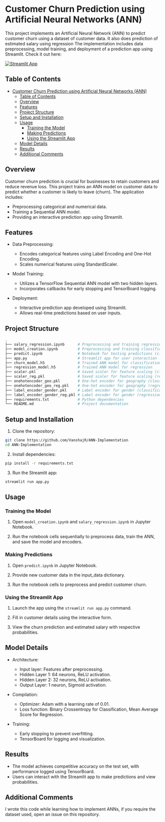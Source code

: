 # Customer Churn Prediction using Artificial Neural Networks (ANN)
This project implements an Artificial Neural Network (ANN) to predict customer churn using a dataset of customer data. It also does prediction of estimated salary using regression The implementation includes data preprocessing, model training, and deployment of a prediction app using Streamlit.
Check it out here: 

[![Streamlit App](https://static.streamlit.io/badges/streamlit_badge_black_white.svg)](https://ann-prac-vanshajr.streamlit.app)
## Table of Contents
- [Customer Churn Prediction using Artificial Neural Networks (ANN)](#customer-churn-prediction-using-artificial-neural-networks-ann)
  - [Table of Contents](#table-of-contents)
  - [Overview](#overview)
  - [Features](#features)
  - [Project Structure](#project-structure)
  - [Setup and Installation](#setup-and-installation)
  - [Usage](#usage)
    - [Training the Model](#training-the-model)
    - [Making Predictions](#making-predictions)
    - [Using the Streamlit App](#using-the-streamlit-app)
  - [Model Details](#model-details)
  - [Results](#results)
  - [Additional Comments](#additional-comments)

## Overview
Customer churn prediction is crucial for businesses to retain customers and reduce revenue loss. This project trains an ANN model on customer data to predict whether a customer is likely to leave (churn). The application includes:

- Preprocessing categorical and numerical data.
- Training a Sequential ANN model.
- Providing an interactive prediction app using Streamlit.

## Features
- Data Preprocessing:

  - Encodes categorical features using Label Encoding and One-Hot Encoding.
  - Scales numerical features using StandardScaler.

- Model Training:

  - Utilizes a TensorFlow Sequential ANN model with two hidden layers.
  - Incorporates callbacks for early stopping and TensorBoard logging.

- Deployment:

  - Interactive prediction app developed using Streamlit.
  - Allows real-time predictions based on user inputs.

## Project Structure
```bash
.
├── salary_regression.ipynb      # Preprocessing and training regression model
├── model_creation.ipynb         # Preprocessing and training classification model
├── predict.ipynb                # Notebook for testing predictions (classification)
├── app.py                       # Streamlit app for user interaction
├── churn_model.h5               # Trained ANN model for classification
├── regression_model.h5          # Trained ANN model for regression
├── scaler.pkl                   # Saved scaler for feature scaling (classification)
├── scaler_reg.pkl               # Saved scaler for feature scaling (regression)
├── onehotencoder_geo.pkl        # One-hot encoder for geography (classification)
├── onehotencoder_geo_reg.pkl    # One-hot encoder for geography (regression)
├── label_encoder_gender.pkl     # Label encoder for gender (classification)
├── label_encoder_gender_reg.pkl # Label encoder for gender (regression)
├── requirements.txt             # Python dependencies
└── README.md                    # Project documentation

```

## Setup and Installation
1. Clone the repository:
```bash
git clone https://github.com/VanshajR/ANN-Implementation
cd ANN-Implementation
```

2. Install dependencies:
```bash
pip install -r requirements.txt
```

3. Run the Streamlit app:
```bash
streamlit run app.py
```

## Usage
### Training the Model
1. Open `model_creation.ipynb` and `salary_regression.ipynb` in Jupyter Notebook.

2. Run the notebook cells sequentially to preprocess data, train the ANN, and save the model and encoders.

### Making Predictions
1. Open `predict.ipynb` in Jupyter Notebook.

2. Provide new customer data in the input_data dictionary.

3. Run the notebook cells to preprocess and predict customer churn.

### Using the Streamlit App
1. Launch the app using the `streamlit run app.py` command.

2. Fill in customer details using the interactive form.

3. View the churn prediction and estimated salary with respective probabilities.

## Model Details
- Architecture:

  - Input layer: Features after preprocessing.
  - Hidden Layer 1: 64 neurons, ReLU activation.
  - Hidden Layer 2: 32 neurons, ReLU activation.
  - Output Layer: 1 neuron, Sigmoid activation.

- Compilation:

  - Optimizer: Adam with a learning rate of 0.01.
  - Loss function: Binary Crossentropy for Classification, Mean Average Score for Regression.

- Training:

  - Early stopping to prevent overfitting.
  - TensorBoard for logging and visualization.

## Results

- The model achieves competitive accuracy on the test set, with performance logged using TensorBoard.
- Users can interact with the Streamlit app to make predictions and view probabilities.

## Additional Comments
I wrote this code while learning how to implement ANNs, if you require the dataset used, open an issue on this repository. 

